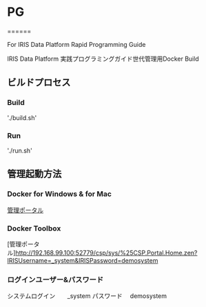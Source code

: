 # PG
======

For IRIS Data Platform Rapid Programming Guide

IRIS Data Platform 実践プログラミングガイド世代管理用Docker Build


## ビルドプロセス

### Build
'./build.sh'
### Run
'./run.sh'


## 管理起動方法

### Docker for Windows & for Mac

[管理ポータル](localhost:52779/csp/sys/%25CSP.Portal.Home.zen?IRISUsername=_system&IRISPassword=demosystem)

### Docker Toolbox

[管理ポータル]http://192.168.99.100:52779/csp/sys/%25CSP.Portal.Home.zen?IRISUsername=_system&IRISPassword=demosystem

### ログインユーザー&パスワード

システムログイン　　_system
パスワード　	demosystem
